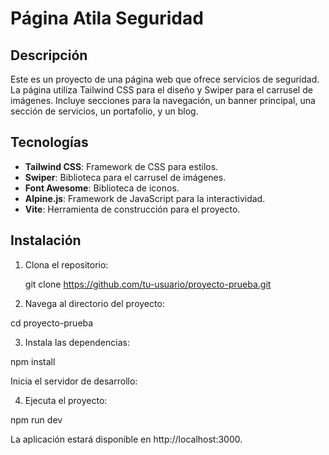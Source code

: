# Página Atila Seguridad
## Descripción

Este es un proyecto de una página web que ofrece servicios de seguridad. La página utiliza Tailwind CSS para el diseño y Swiper para el carrusel de imágenes. 
Incluye secciones para la navegación, un banner principal, una sección de servicios, un portafolio, y un blog.

## Tecnologías

- **Tailwind CSS**: Framework de CSS para estilos.
- **Swiper**: Biblioteca para el carrusel de imágenes.
- **Font Awesome**: Biblioteca de iconos.
- **Alpine.js**: Framework de JavaScript para la interactividad.
- **Vite**: Herramienta de construcción para el proyecto.

## Instalación

1. Clona el repositorio:

   git clone https://github.com/tu-usuario/proyecto-prueba.git

2. Navega al directorio del proyecto:

cd proyecto-prueba

3. Instala las dependencias:

npm install

Inicia el servidor de desarrollo:

4. Ejecuta el proyecto:
   
npm run dev

La aplicación estará disponible en http://localhost:3000. 
